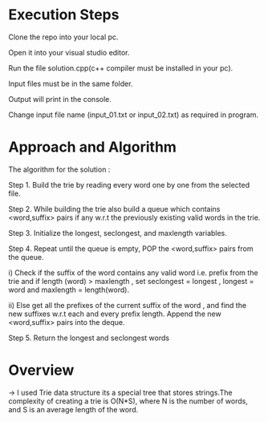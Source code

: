 # Execution Steps

Clone the repo into your local pc.

Open it into your visual studio editor.

Run the file solution.cpp(c++ compiler must be installed in your pc).

Input files must be in the same folder.

Output will print in the console.

Change input file name (input_01.txt or input_02.txt) as required in program.


# Approach and Algorithm
The algorithm for the solution :

Step 1. Build the trie by reading every word one by one from the selected file.

Step 2. While building the trie also build a queue which contains <word,suffix> pairs if any w.r.t the previously existing valid words in the trie.

Step 3. Initialize the longest, seclongest, and maxlength variables.

Step 4. Repeat until the queue is empty, POP the <word,suffix> pairs from the queue.

i) Check if the suffix of the word contains any valid word i.e. prefix from the trie and if length (word) > maxlength , set seclongest = longest , longest = word and maxlength = length(word).

ii) Else get all the prefixes of the current suffix of the word , and find the new suffixes w.r.t each and every prefix length. Append the new <word,suffix> pairs into the deque.

Step 5. Return the longest and seclongest words

# Overview

-> I used Trie data structure its a special tree that stores strings.The complexity of creating a trie is O(N*S), where N is the number of words, and S is an average length of the word.
